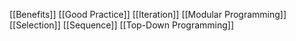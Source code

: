 [[Benefits]]
[[Good Practice]]
[[Iteration]]
[[Modular Programming]]
[[Selection]]
[[Sequence]]
[[Top-Down Programming]]
